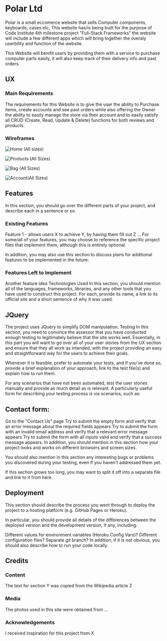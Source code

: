 # Polar Ltd

Polar is a small eccomerce website that sells Computer components, keyboards, cases etc, This website has/is being built for the purpose of Code Institute 4th milestone project
"Full-Stack Frameworks" the website will include a few different apps which will bring together the overaly userbility and function of the website.

This Website will benifit users by providing them with a service to purchase computer parts easily, it will also keep track of their delivery info and past orders.

## UX
### Main Requirements
The requirements for this Website is to give the user the ability to Purchase items, create accounts and see past orders while also offering the Owner the ability to easily manage the store via
their account and to easily satisfy all CRUD (Create, Read, Update & Delete) functions for both reviews and products.

### Wireframes

![Home (All sizes)](https://user-images.githubusercontent.com/55837085/98591609-60eed300-22c8-11eb-857d-c556e6baadd7.png)

![Products (All Sizes)](https://user-images.githubusercontent.com/55837085/98591769-9d223380-22c8-11eb-9213-ff2a153204af.png)

![Bag (All Sizes)](https://user-images.githubusercontent.com/55837085/98591800-ab704f80-22c8-11eb-8926-2d4b6c16ab3b.png)

![Account(All Sizes)](https://user-images.githubusercontent.com/55837085/98591842-bd51f280-22c8-11eb-85c3-2c9fc09a5b86.png)

## Features
In this section, you should go over the different parts of your project, and describe each in a sentence or so.

### Existing Features
Feature 1 - allows users X to achieve Y, by having them fill out Z
...
For some/all of your features, you may choose to reference the specific project files that implement them, although this is entirely optional.

In addition, you may also use this section to discuss plans for additional features to be implemented in the future:

### Features Left to Implement
Another feature idea
Technologies Used
In this section, you should mention all of the languages, frameworks, libraries, and any other tools that you have used to construct this project. For each, provide its name, a link to its official site and a short sentence of why it was used.

## JQuery
The project uses JQuery to simplify DOM manipulation.
Testing
In this section, you need to convince the assessor that you have conducted enough testing to legitimately believe that the site works well. Essentially, in this part you will want to go over all of your user stories from the UX section and ensure that they all work as intended, with the project providing an easy and straightforward way for the users to achieve their goals.

Whenever it is feasible, prefer to automate your tests, and if you've done so, provide a brief explanation of your approach, link to the test file(s) and explain how to run them.

For any scenarios that have not been automated, test the user stories manually and provide as much detail as is relevant. A particularly useful form for describing your testing process is via scenarios, such as:

## Contact form:
Go to the "Contact Us" page
Try to submit the empty form and verify that an error message about the required fields appears
Try to submit the form with an invalid email address and verify that a relevant error message appears
Try to submit the form with all inputs valid and verify that a success message appears.
In addition, you should mention in this section how your project looks and works on different browsers and screen sizes.

You should also mention in this section any interesting bugs or problems you discovered during your testing, even if you haven't addressed them yet.

If this section grows too long, you may want to split it off into a separate file and link to it from here.

## Deployment
This section should describe the process you went through to deploy the project to a hosting platform (e.g. GitHub Pages or Heroku).

In particular, you should provide all details of the differences between the deployed version and the development version, if any, including:

Different values for environment variables (Heroku Config Vars)?
Different configuration files?
Separate git branch?
In addition, if it is not obvious, you should also describe how to run your code locally.

## Credits
### Content
The text for section Y was copied from the Wikipedia article Z
### Media
The photos used in this site were obtained from ...
### Acknowledgements
I received inspiration for this project from X